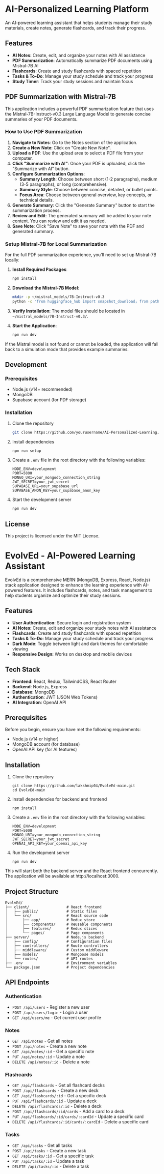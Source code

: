 # AI-Personalized Learning Platform

An AI-powered learning assistant that helps students manage their study materials, create notes, generate flashcards, and track their progress.

## Features

- **AI Notes**: Create, edit, and organize your notes with AI assistance
- **PDF Summarization**: Automatically summarize PDF documents using Mistral-7B AI
- **Flashcards**: Create and study flashcards with spaced repetition
- **Tasks & To-Do**: Manage your study schedule and track your progress
- **Study Timer**: Track your study sessions and maintain focus

## PDF Summarization with Mistral-7B

This application includes a powerful PDF summarization feature that uses the Mistral-7B-Instruct-v0.3 Large Language Model to generate concise summaries of your PDF documents.

### How to Use PDF Summarization

1. **Navigate to Notes**: Go to the Notes section of the application.
2. **Create a New Note**: Click on "Create New Note".
3. **Upload a PDF**: Use the upload area to select a PDF file from your computer.
4. **Click "Summarize with AI"**: Once your PDF is uploaded, click the "Summarize with AI" button.
5. **Configure Summarization Options**:
   - **Summary Length**: Choose between short (1-2 paragraphs), medium (3-5 paragraphs), or long (comprehensive).
   - **Summary Style**: Choose between concise, detailed, or bullet points.
   - **Focus Area**: Choose between general overview, key concepts, or technical details.
6. **Generate Summary**: Click the "Generate Summary" button to start the summarization process.
7. **Review and Edit**: The generated summary will be added to your note content. You can review and edit it as needed.
8. **Save Note**: Click "Save Note" to save your note with the PDF and generated summary.

### Setup Mistral-7B for Local Summarization

For the full PDF summarization experience, you'll need to set up Mistral-7B locally:

1. **Install Required Packages**:
   ```bash
   npm install
   ```

2. **Download the Mistral-7B Model**:
   ```bash
   mkdir -p ~/mistral_models/7B-Instruct-v0.3
   python -c "from huggingface_hub import snapshot_download; from pathlib import Path; mistral_models_path = Path.home().joinpath('mistral_models', '7B-Instruct-v0.3'); mistral_models_path.mkdir(parents=True, exist_ok=True); snapshot_download(repo_id='mistralai/Mistral-7B-Instruct-v0.3', allow_patterns=['params.json', 'consolidated.safetensors', 'tokenizer.model.v3'], local_dir=mistral_models_path)"
   ```

3. **Verify Installation**:
   The model files should be located in `~/mistral_models/7B-Instruct-v0.3/`.

4. **Start the Application**:
   ```bash
   npm run dev
   ```

If the Mistral model is not found or cannot be loaded, the application will fall back to a simulation mode that provides example summaries.

## Development

### Prerequisites

- Node.js (v14+ recommended)
- MongoDB
- Supabase account (for PDF storage)

### Installation

1. Clone the repository
   ```bash
   git clone https://github.com/yourusername/AI-Personalized-Learning.git
   ```

2. Install dependencies
   ```bash
   npm run setup
   ```

3. Create a `.env` file in the root directory with the following variables:
   ```
   NODE_ENV=development
   PORT=5000
   MONGO_URI=your_mongodb_connection_string
   JWT_SECRET=your_jwt_secret
   SUPABASE_URL=your_supabase_url
   SUPABASE_ANON_KEY=your_supabase_anon_key
   ```

4. Start the development server
   ```bash
   npm run dev
   ```

## License

This project is licensed under the MIT License.

# EvolvEd - AI-Powered Learning Assistant

EvolvEd is a comprehensive MERN (MongoDB, Express, React, Node.js) stack application designed to enhance the learning experience with AI-powered features. It includes flashcards, notes, and task management to help students organize and optimize their study sessions.

## Features

- **User Authentication**: Secure login and registration system
- **AI Notes**: Create, edit and organize your study notes with AI assistance
- **Flashcards**: Create and study flashcards with spaced repetition
- **Tasks & To-Do**: Manage your study schedule and track your progress
- **Dark Mode**: Toggle between light and dark themes for comfortable viewing
- **Responsive Design**: Works on desktop and mobile devices

## Tech Stack

- **Frontend**: React, Redux, TailwindCSS, React Router
- **Backend**: Node.js, Express
- **Database**: MongoDB
- **Authentication**: JWT (JSON Web Tokens)
- **AI Integration**: OpenAI API

## Prerequisites

Before you begin, ensure you have met the following requirements:

- Node.js (v14 or higher)
- MongoDB account (for database)
- OpenAI API key (for AI features)

## Installation

1. Clone the repository
   ```
   git clone https://github.com/lakshmip04/EvolvEd-main.git
   cd EvolvEd-main
   ```

2. Install dependencies for backend and frontend
   ```
   npm install
   ```

3. Create a `.env` file in the root directory with the following variables:
   ```
   NODE_ENV=development
   PORT=5000
   MONGO_URI=your_mongodb_connection_string
   JWT_SECRET=your_jwt_secret
   OPENAI_API_KEY=your_openai_api_key
   ```

4. Run the development server
   ```
   npm run dev
   ```

This will start both the backend server and the React frontend concurrently. The application will be available at http://localhost:3000.

## Project Structure

```
EvolvEd/
├── client/                 # React frontend
│   ├── public/             # Static files
│   └── src/                # React source code
│       ├── app/            # Redux store
│       ├── components/     # Reusable components
│       ├── features/       # Redux slices
│       └── pages/          # Page components
├── server/                 # Node.js backend
│   ├── config/             # Configuration files
│   ├── controllers/        # Route controllers
│   ├── middleware/         # Custom middleware
│   ├── models/             # Mongoose models
│   └── routes/             # API routes
├── .env                    # Environment variables
└── package.json            # Project dependencies
```

## API Endpoints

### Authentication
- `POST /api/users` - Register a new user
- `POST /api/users/login` - Login a user
- `GET /api/users/me` - Get current user profile

### Notes
- `GET /api/notes` - Get all notes
- `POST /api/notes` - Create a new note
- `GET /api/notes/:id` - Get a specific note
- `PUT /api/notes/:id` - Update a note
- `DELETE /api/notes/:id` - Delete a note

### Flashcards
- `GET /api/flashcards` - Get all flashcard decks
- `POST /api/flashcards` - Create a new deck
- `GET /api/flashcards/:id` - Get a specific deck
- `PUT /api/flashcards/:id` - Update a deck
- `DELETE /api/flashcards/:id` - Delete a deck
- `POST /api/flashcards/:id/cards` - Add a card to a deck
- `PUT /api/flashcards/:id/cards/:cardId` - Update a specific card
- `DELETE /api/flashcards/:id/cards/:cardId` - Delete a specific card

### Tasks
- `GET /api/tasks` - Get all tasks
- `POST /api/tasks` - Create a new task
- `GET /api/tasks/:id` - Get a specific task
- `PUT /api/tasks/:id` - Update a task
- `DELETE /api/tasks/:id` - Delete a task


